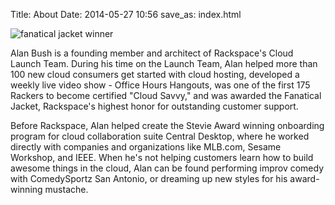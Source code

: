 Title: About
Date: 2014-05-27 10:56
save_as: index.html 

<div class="container">
  <div class="row clearfix">
    <div class="col-md-3 column">
       <img class="img-responsive" alt="fanatical jacket winner" src="/images/fanjackettrans.png"> </div>
       <div class="col-md-5 column" id="about">
        <p>
            Alan Bush is a founding member and architect of Rackspace's Cloud Launch Team. During his time on the Launch Team, Alan helped more than 100 new cloud consumers get started with cloud hosting, developed a weekly live video show - Office Hours Hangouts, was one of the first 175 Rackers to become certified "Cloud Savvy," and was awarded the Fanatical Jacket, Rackspace's highest honor for outstanding customer support.
        </p>
        <p>
            Before Rackspace, Alan helped create the Stevie Award winning onboarding program for cloud collaboration suite Central Desktop, where he worked directly with companies and organizations like MLB.com, Sesame Workshop, and IEEE. When he's not helping customers learn how to build awesome things in the cloud, Alan can be found performing improv comedy with ComedySportz San Antonio, or dreaming up new styles for his award-winning mustache.
        </p>
    </div>
</div>
</div>